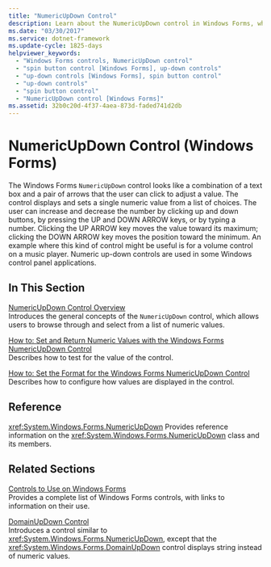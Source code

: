 ```yaml
---
title: "NumericUpDown Control"
description: Learn about the NumericUpDown control in Windows Forms, which looks like a combination of a text box and a pair of arrows.
ms.date: "03/30/2017"
ms.service: dotnet-framework
ms.update-cycle: 1825-days
helpviewer_keywords:
  - "Windows Forms controls, NumericUpDown control"
  - "spin button control [Windows Forms], up-down controls"
  - "up-down controls [Windows Forms], spin button control"
  - "up-down controls"
  - "spin button control"
  - "NumericUpDown control [Windows Forms]"
ms.assetid: 32b0c20d-4f37-4aea-873d-faded741d2db
---
```

# NumericUpDown Control (Windows Forms)

The Windows Forms `NumericUpDown` control looks like a combination of a text box and a pair of arrows that the user can click to adjust a value. The control displays and sets a single numeric value from a list of choices. The user can increase and decrease the number by clicking up and down buttons, by pressing the UP and DOWN ARROW keys, or by typing a number. Clicking the UP ARROW key moves the value toward its maximum; clicking the DOWN ARROW key moves the position toward the minimum. An example where this kind of control might be useful is for a volume control on a music player. Numeric up-down controls are used in some Windows control panel applications.

## In This Section

[NumericUpDown Control Overview](numericupdown-control-overview-windows-forms.md)\
Introduces the general concepts of the `NumericUpDown` control, which allows users to browse through and select from a list of numeric values.

[How to: Set and Return Numeric Values with the Windows Forms NumericUpDown Control](set-and-return-numeric-values-with-wf-numericupdown-control.md)\
Describes how to test for the value of the control.

[How to: Set the Format for the Windows Forms NumericUpDown Control](how-to-set-the-format-for-the-windows-forms-numericupdown-control.md)\
Describes how to configure how values are displayed in the control.

## Reference

<xref:System.Windows.Forms.NumericUpDown>
Provides reference information on the <xref:System.Windows.Forms.NumericUpDown> class and its members.

## Related Sections

[Controls to Use on Windows Forms](controls-to-use-on-windows-forms.md)\
Provides a complete list of Windows Forms controls, with links to information on their use.

[DomainUpDown Control](domainupdown-control-windows-forms.md)\
Introduces a control similar to <xref:System.Windows.Forms.NumericUpDown>, except that the <xref:System.Windows.Forms.DomainUpDown> control displays string instead of numeric values.

